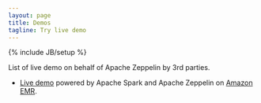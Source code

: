 ```yaml
---
layout: page
title: Demos
tagline: Try live demo
---
```

<!--
Licensed under the Apache License, Version 2.0 (the "License");
you may not use this file except in compliance with the License.
You may obtain a copy of the License at

http://www.apache.org/licenses/LICENSE-2.0

Unless required by applicable law or agreed to in writing, software
distributed under the License is distributed on an "AS IS" BASIS,
WITHOUT WARRANTIES OR CONDITIONS OF ANY KIND, either express or implied.
See the License for the specific language governing permissions and
limitations under the License.
-->

{% include JB/setup %}

List of live demo on behalf of Apache Zeppelin by 3rd parties.

<ul>
  <li>
    <a href="./demo/demo-aws-emr.html">Live demo</a> powered by Apache Spark and Apache Zeppelin on <a href="https://aws.amazon.com/" target="_blank">Amazon EMR</a>.
  </li>
</ul>

